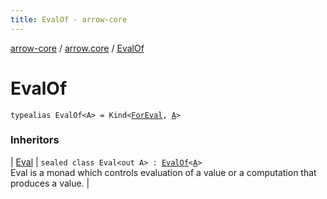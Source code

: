 ```yaml
---
title: EvalOf - arrow-core
---
```


[arrow-core](../index.html) / [arrow.core](index.html) / [EvalOf](./-eval-of.html)

# EvalOf

`typealias EvalOf<A> = Kind<`[`ForEval`](-for-eval.html)`, `[`A`](-eval-of.html#A)`>`

### Inheritors

| [Eval](-eval/index.html) | `sealed class Eval<out A> : `[`EvalOf`](./-eval-of.html)`<`[`A`](-eval/index.html#A)`>`<br>Eval is a monad which controls evaluation of a value or a computation that produces a value. |

